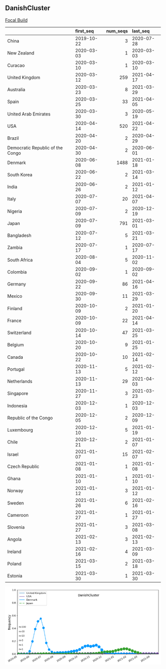 

## DanishCluster
[Focal Build](https://nextstrain.org/groups/neherlab/ncov/DanishCluster?f_country=Denmark)

|                                  | first_seq   |   num_seqs | last_seq   |
|:---------------------------------|:------------|-----------:|:-----------|
| China                            | 2019-10-22  |          3 | 2020-07-28 |
| New Zealand                      | 2020-03-03  |          1 | 2020-03-03 |
| Curacao                          | 2020-03-10  |          1 | 2020-03-10 |
| United Kingdom                   | 2020-03-12  |        259 | 2021-04-17 |
| Australia                        | 2020-03-23  |          8 | 2021-03-29 |
| Spain                            | 2020-03-25  |         33 | 2021-04-05 |
| United Arab Emirates             | 2020-03-30  |          3 | 2020-05-19 |
| USA                              | 2020-04-14  |        520 | 2021-04-22 |
| Brazil                           | 2020-04-20  |          2 | 2020-04-29 |
| Democratic Republic of the Congo | 2020-04-30  |          2 | 2020-06-01 |
| Denmark                          | 2020-06-08  |       1488 | 2021-01-18 |
| South Korea                      | 2020-06-22  |          2 | 2021-03-14 |
| India                            | 2020-06-26  |          2 | 2021-01-12 |
| Italy                            | 2020-07-07  |         20 | 2021-04-07 |
| Nigeria                          | 2020-07-09  |          2 | 2020-12-19 |
| Japan                            | 2020-07-09  |        791 | 2021-03-01 |
| Bangladesh                       | 2020-07-12  |          5 | 2021-03-21 |
| Zambia                           | 2020-07-17  |          1 | 2020-07-17 |
| South Africa                     | 2020-08-04  |          5 | 2020-11-02 |
| Colombia                         | 2020-09-02  |          1 | 2020-09-02 |
| Germany                          | 2020-09-22  |         86 | 2021-04-16 |
| Mexico                           | 2020-09-30  |         11 | 2021-03-29 |
| Finland                          | 2020-10-09  |          2 | 2021-01-20 |
| France                           | 2020-10-09  |         22 | 2021-04-14 |
| Switzerland                      | 2020-10-14  |         47 | 2021-03-25 |
| Belgium                          | 2020-10-20  |          9 | 2021-01-25 |
| Canada                           | 2020-10-22  |         10 | 2021-02-14 |
| Portugal                         | 2020-11-13  |          5 | 2021-02-12 |
| Netherlands                      | 2020-11-13  |         29 | 2021-04-03 |
| Singapore                        | 2020-11-27  |          3 | 2021-03-23 |
| Indonesia                        | 2020-12-03  |          1 | 2020-12-03 |
| Republic of the Congo            | 2020-12-05  |          2 | 2020-12-09 |
| Luxembourg                       | 2020-12-10  |          5 | 2021-01-19 |
| Chile                            | 2020-12-21  |          2 | 2021-01-07 |
| Israel                           | 2021-01-07  |         15 | 2021-02-07 |
| Czech Republic                   | 2021-01-08  |          1 | 2021-01-08 |
| Ghana                            | 2021-01-10  |          1 | 2021-01-10 |
| Norway                           | 2021-01-12  |          3 | 2021-01-12 |
| Sweden                           | 2021-01-26  |          6 | 2021-02-16 |
| Cameroon                         | 2021-01-27  |          1 | 2021-01-27 |
| Slovenia                         | 2021-01-27  |          3 | 2021-03-08 |
| Angola                           | 2021-02-13  |          3 | 2021-02-13 |
| Ireland                          | 2021-02-16  |          4 | 2021-03-09 |
| Poland                           | 2021-03-15  |          2 | 2021-03-18 |
| Estonia                          | 2021-03-30  |          1 | 2021-03-30 |

![Overall trends DanishCluster](/overall_trends_figures/overall_trends_DanishCluster.png)